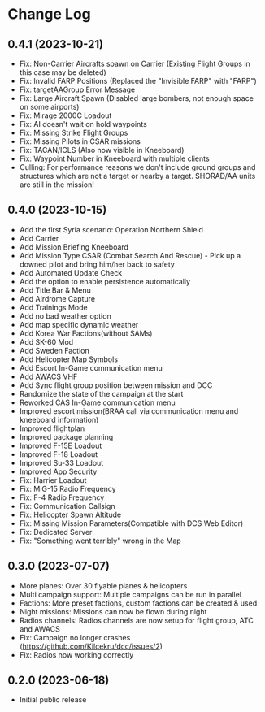 # Change Log


## 0.4.1 (2023-10-21)

- Fix: Non-Carrier Aircrafts spawn on Carrier (Existing Flight Groups in this case may be deleted)
- Fix: Invalid FARP Positions (Replaced the "Invisible FARP" with "FARP")
- Fix: targetAAGroup Error Message
- Fix: Large Aircraft Spawn (Disabled large bombers, not enough space on some airports)
- Fix: Mirage 2000C Loadout
- Fix: AI doesn't wait on hold waypoints
- Fix: Missing Strike Flight Groups
- Fix: Missing Pilots in CSAR missions
- Fix: TACAN/ICLS (Also now visible in Kneeboard)
- Fix: Waypoint Number in Kneeboard with multiple clients
- Culling: For performance reasons we don't include ground groups and structures which are not a target or nearby a target. SHORAD/AA units are still in the mission!


## 0.4.0 (2023-10-15)

- Add the first Syria scenario: Operation Northern Shield
- Add Carrier
- Add Mission Briefing Kneeboard
- Add Mission Type CSAR (Combat Search And Rescue) - Pick up a downed pilot and bring him/her back to safety
- Add Automated Update Check
- Add the option to enable persistence automatically
- Add Title Bar & Menu
- Add Airdrome Capture
- Add Trainings Mode
- Add no bad weather option
- Add map specific dynamic weather
- Add Korea War Factions(without SAMs)
- Add SK-60 Mod
- Add Sweden Faction
- Add Helicopter Map Symbols
- Add Escort In-Game communication menu
- Add AWACS VHF
- Add Sync flight group position between mission and DCC
- Randomize the state of the campaign at the start
- Reworked CAS In-Game communication menu
- Improved escort mission(BRAA call via communication menu and kneeboard information)
- Improved flightplan
- Improved package planning
- Improved F-15E Loadout
- Improved F-18 Loadout
- Improved Su-33 Loadout
- Improved App Security
- Fix: Harrier Loadout
- Fix: MiG-15 Radio Frequency
- Fix: F-4 Radio Frequency 
- Fix: Communication Callsign
- Fix: Helicopter Spawn Altitude
- Fix: Missing Mission Parameters(Compatible with DCS Web Editor)
- Fix: Dedicated Server
- Fix: "Something went terribly" wrong in the Map


## 0.3.0 (2023-07-07)

- More planes: Over 30 flyable planes & helicopters
- Multi campaign support: Multiple campaigns can be run in parallel
- Factions: More preset factions, custom factions can be created & used
- Night missions: Missions can now be flown during night
- Radios channels: Radios channels are now setup for flight group, ATC and AWACS
- Fix: Campaign no longer crashes (https://github.com/Kilcekru/dcc/issues/2)
- Fix: Radios now working correctly

## 0.2.0 (2023-06-18)

- Initial public release